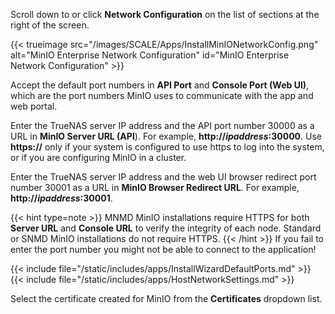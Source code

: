 &NewLine;

Scroll down to or click **Network Configuration** on the list of sections at the right of the screen.

{{< trueimage src="/images/SCALE/Apps/InstallMinIONetworkConfig.png" alt="MinIO Enterprise Network Configuration" id="MinIO Enterprise Network Configuration" >}}

Accept the default port numbers in **API Port** and **Console Port (Web UI)**, which are the port numbers MinIO uses to communicate with the app and web portal.

Enter the TrueNAS server IP address and the API port number 30000 as a URL in **MinIO Server URL (API**). For example, **http://*ipaddress*:30000**.
Use **https://** only if your system is configured to use https to log into the system, or if you are configuring MinIO in a cluster.

Enter the TrueNAS server IP address and the web UI browser redirect port number 30001 as a URL in **MinIO Browser Redirect URL**. For example, **http://*ipaddress*:30001**.

{{< hint type=note >}}
MNMD MinIO installations require HTTPS for both **Server URL** and **Console URL** to verify the integrity of each node.
Standard or SNMD MinIO installations do not require HTTPS.
{{< /hint >}}
If you fail to enter the port number you might not be able to connect to the application!

{{< include file="/static/includes/apps/InstallWizardDefaultPorts.md" >}}
{{< include file="/static/includes/apps/HostNetworkSettings.md" >}}

Select the certificate created for MinIO from the **Certificates** dropdown list.